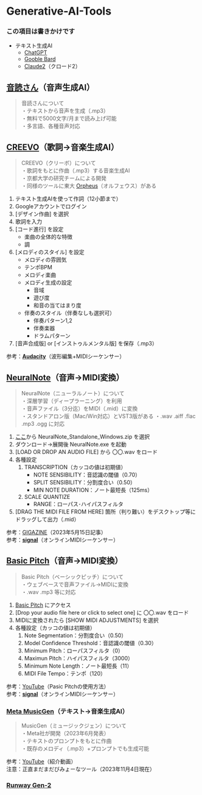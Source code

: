 # Generative-AI-Tools

### この項目は書きかけです

* テキスト生成AI
    * [ChatGPT](https://chat.openai.com/)
    * [Gooble Bard](https://bard.google.com/chat)
    * [Claude2](https://claude.ai/chats)（クロード2）


## [**音読さん**](https://ondoku3.com/ja/)（音声生成AI）

> 音読さんについて  
    ・テキストから音声を生成（.mp3）  
    ・無料で5000文字/月まで読み上げ可能  
    ・多言語、各種音声対応

## [**CREEVO**](https://creevo-music.com/)（歌詞→音楽生成AI）

> CREEVO（クリーボ）について  
    ・歌詞をもとに作曲（.mp3）する音楽生成AI  
    ・京都大学の研究チームによる開発  
    ・同様のツールに東大 [Orpheus](https://www.orpheus-music.org/)（オルフェウス）がある

1. テキスト生成AIを使って作詞（12小節まで）
1. Googleアカウントでログイン
1. [デザイン作曲] を選択
1. 歌詞を入力
1. [コード進行] を設定
    * 楽曲の全体的な特徴
    * 調
1. [メロディのスタイル] を設定
    * メロディの雰囲気
    * テンポBPM
    * メロディ楽曲
    * メロディ生成の設定
        * 音域
        * 遊び度
        * 和音の当てはまり度
    * 伴奏のスタイル（伴奏なしも選択可）
        * 伴奏パターン1,2
        * 伴奏楽器
        * ドラムパターン
1. [音声合成版] or [インストゥルメンタル版] を保存（.mp3）  

参考：[**Audacity**](https://apps.microsoft.com/detail/audacity/XP8K0J757HHRDW?hl=ja-jp&gl=JP)（波形編集+MIDIシーケンサー）  


## [**NeuralNote**](https://github.com/DamRsn/NeuralNote)（音声→MIDI変換）

> NeuralNote（ニューラルノート）について  
    ・深層学習（ディープラーニング）を利用  
    ・音声ファイル（3分迄）をMIDI（.mid）に変換  
    ・スタンドアロン版（Mac/Win対応）とVST3版がある
    ・.wav .aiff .flac .mp3 .ogg に対応

1. [ここ](https://github.com/DamRsn/NeuralNote/releases)から NeuralNote_Standalone_Windows.zip を選択
1. ダウンロード→展開後 NeuralNote.exe を起動
1. [LOAD OR DROP AN AUDIO FILE] から 〇〇.wav をロード
1. 各種設定  
    1. TRANSCRIPTION（カッコの値は初期値）
        * NOTE SENSIBILITY：音認識の閾値（0.70）
        * SPLIT SENSIBILITY：分割度合い（0.50）
        * MIN NOTE DURATION：ノート最短長（125ms）
    1. SCALE QUANTIZE
        * RANGE：ローパス･ハイパスフィルタ
1. [DRAG THE MIDI FILE FROM HERE] 箇所（判り難い）をデスクトップ等にドラッグして出力（.mid）  

参考：[GIGAZINE](https://gigazine.net/news/20230515-neuralnote/)（2023年5月15日記事）  
参考：[**signal**](https://signal.vercel.app/)（オンラインMIDIシーケンサー）  


## [Basic Pitch](https://basicpitch.spotify.com/)（音声→MIDI変換）

> Basic Pitch（ベーシックピッチ）について  
    ・ウェブベースで音声ファイル→MIDIに変換  
    ・.wav .mp3 等に対応

1. [Basic Pitch](https://basicpitch.spotify.com/) にアクセス
1. [Drop your audio file here or click to select one] に 〇〇.wav をロード
1. MIDIに変換されたら [SHOW MIDI ADJUSTMENTS] を選択
1. 各種設定（カッコの値は初期値）
    1. Note Segmentation：分割度合い（0.50）
    1. Model Confidence Threshold：音認識の閾値（0.30）
    1. Minimum Pitch：ローパスフィルタ（0）
    1. Maximun Pitch：ハイパスフィルタ（3000）
    1. Minimum Note Length：ノート最短長（11）
    1. MIDI File Tempo：テンポ（120）

参考：[YouTube](https://www.youtube.com/watch?v=rFq_2CwFMwo)（Pasic Pitchの使用方法）  
参考：[**signal**](https://signal.vercel.app/)（オンラインMIDIシーケンサー）  


### [**Meta MusicGen**](https://huggingface.co/spaces/facebook/MusicGen)（テキスト→音楽生成AI）

> MusicGen（ミュージックジェン）について  
    ・Meta社が開発（2023年6月発表）  
    ・テキストのプロンプトをもとに作曲  
    ・既存のメロディ（.mp3）+プロンプトでも生成可能  

参考：[YouTube](https://www.youtube.com/results?search_query=Meta+MusicGen)（紹介動画）  
注意：正直まだまだびみょーなツール（2023年11月4日現在）  


### [**Runway Gen-2**](https://app.runwayml.com/video-tools/teams/takashi246ra/dashboard)